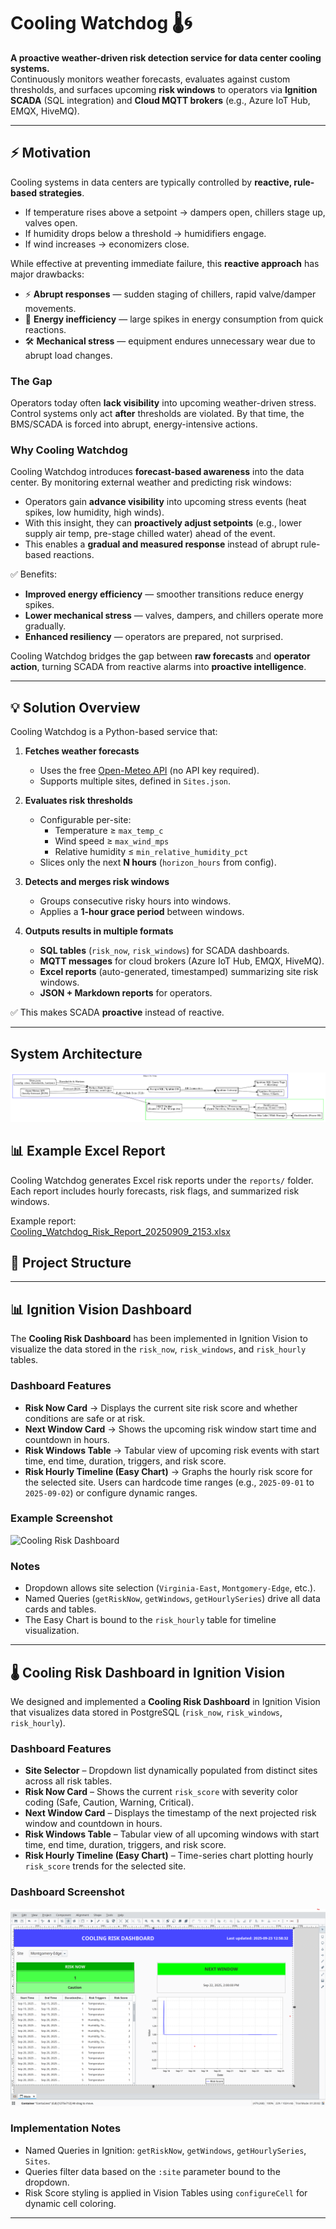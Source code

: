 # Cooling Watchdog 🌡️🌀  

**A proactive weather-driven risk detection service for data center cooling systems.**  
Continuously monitors weather forecasts, evaluates against custom thresholds, and surfaces upcoming **risk windows** to operators via **Ignition SCADA** (SQL integration) and **Cloud MQTT brokers** (e.g., Azure IoT Hub, EMQX, HiveMQ).  

---

## ⚡ Motivation  

Cooling systems in data centers are typically controlled by **reactive, rule-based strategies**.  
- If temperature rises above a setpoint → dampers open, chillers stage up, valves open.  
- If humidity drops below a threshold → humidifiers engage.  
- If wind increases → economizers close.  

While effective at preventing immediate failure, this **reactive approach** has major drawbacks:  

- ⚡ **Abrupt responses** — sudden staging of chillers, rapid valve/damper movements.  
- 💸 **Energy inefficiency** — large spikes in energy consumption from quick reactions.  
- 🛠️ **Mechanical stress** — equipment endures unnecessary wear due to abrupt load changes.  

### The Gap
Operators today often **lack visibility** into upcoming weather-driven stress. Control systems only act **after** thresholds are violated. By that time, the BMS/SCADA is forced into abrupt, energy-intensive actions.  

### Why Cooling Watchdog
Cooling Watchdog introduces **forecast-based awareness** into the data center. By monitoring external weather and predicting risk windows:  
- Operators gain **advance visibility** into upcoming stress events (heat spikes, low humidity, high winds).  
- With this insight, they can **proactively adjust setpoints** (e.g., lower supply air temp, pre-stage chilled water) ahead of the event.  
- This enables a **gradual and measured response** instead of abrupt rule-based reactions.  

✅ Benefits:  
- **Improved energy efficiency** — smoother transitions reduce energy spikes.  
- **Lower mechanical stress** — valves, dampers, and chillers operate more gradually.  
- **Enhanced resiliency** — operators are prepared, not surprised.  

Cooling Watchdog bridges the gap between **raw forecasts** and **operator action**, turning SCADA from reactive alarms into **proactive intelligence**.  

---

## 💡 Solution Overview  

Cooling Watchdog is a Python-based service that:  

1. **Fetches weather forecasts**  
   - Uses the free [Open-Meteo API](https://open-meteo.com/) (no API key required).  
   - Supports multiple sites, defined in `Sites.json`.  

2. **Evaluates risk thresholds**  
   - Configurable per-site:  
     - Temperature ≥ `max_temp_c`  
     - Wind speed ≥ `max_wind_mps`  
     - Relative humidity ≤ `min_relative_humidity_pct`  
   - Slices only the next **N hours** (`horizon_hours` from config).  

3. **Detects and merges risk windows**  
   - Groups consecutive risky hours into windows.  
   - Applies a **1-hour grace period** between windows.  

4. **Outputs results in multiple formats**  
   - **SQL tables** (`risk_now`, `risk_windows`) for SCADA dashboards.  
   - **MQTT messages** for cloud brokers (Azure IoT Hub, EMQX, HiveMQ). 
   - **Excel reports** (auto-generated, timestamped) summarizing site risk windows.  
   - **JSON + Markdown reports** for operators.  

✅ This makes SCADA **proactive** instead of reactive.  

---

## System Architecture

![Cooling Watchdog Architecture](CoolingWatchdog_Architecture.png)

## 📊 Example Excel Report

Cooling Watchdog generates Excel risk reports under the `reports/` folder.  
Each report includes hourly forecasts, risk flags, and summarized risk windows.

Example report:  
[Cooling_Watchdog_Risk_Report_20250909_2153.xlsx](reports/Cooling_Watchdog_Risk_Report_20250909_2153.xlsx)



## 📂 Project Structure  




---

## 📊 Ignition Vision Dashboard

The **Cooling Risk Dashboard** has been implemented in Ignition Vision to visualize the data stored in the
`risk_now`, `risk_windows`, and `risk_hourly` tables.

### Dashboard Features

- **Risk Now Card** → Displays the current site risk score and whether conditions are safe or at risk.
- **Next Window Card** → Shows the upcoming risk window start time and countdown in hours.
- **Risk Windows Table** → Tabular view of upcoming risk events with start time, end time, duration, triggers, and risk score.
- **Risk Hourly Timeline (Easy Chart)** → Graphs the hourly risk score for the selected site. Users can hardcode time ranges (e.g., `2025-09-01` to `2025-09-02`) or configure dynamic ranges.

### Example Screenshot

![Cooling Risk Dashboard](VisionDashboard.png)

### Notes

- Dropdown allows site selection (`Virginia-East`, `Montgomery-Edge`, etc.).
- Named Queries (`getRiskNow`, `getWindows`, `getHourlySeries`) drive all data cards and tables.
- The Easy Chart is bound to the `risk_hourly` table for timeline visualization.

---

## 🌡️ Cooling Risk Dashboard in Ignition Vision

We designed and implemented a **Cooling Risk Dashboard** in Ignition Vision that visualizes data stored in PostgreSQL (`risk_now`, `risk_windows`, `risk_hourly`).

### Dashboard Features
- **Site Selector** – Dropdown list dynamically populated from distinct sites across all risk tables.
- **Risk Now Card** – Shows the current `risk_score` with severity color coding (Safe, Caution, Warning, Critical).
- **Next Window Card** – Displays the timestamp of the next projected risk window and countdown in hours.
- **Risk Windows Table** – Tabular view of all upcoming windows with start time, end time, duration, triggers, and risk score.
- **Risk Hourly Timeline (Easy Chart)** – Time-series chart plotting hourly `risk_score` trends for the selected site.

### Dashboard Screenshot
![CoolingWatchdog Dashboard](CoolingWatchdog.png)

### Implementation Notes
- Named Queries in Ignition: `getRiskNow`, `getWindows`, `getHourlySeries`, `Sites`.
- Queries filter data based on the `:site` parameter bound to the dropdown.
- Risk Score styling is applied in Vision Tables using `configureCell` for dynamic cell coloring.

---
